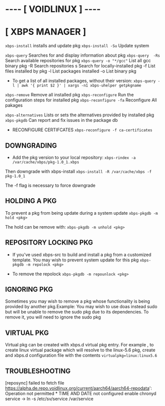 # ---- [ VOIDLINUX ] ----


# [ XBPS MANAGER ]
   `xbps-install`       installs and update pkg
   `xbps-install -Su`   Update system

   `xbps-query`                 Searches for and display information about pkg
   `xbps-query  -Rs`            Search available repositories for pkg
   `xbps-query -o "*/gcc"`      List all gcc binary pkg
              -R                Search repositories 
               s                Search for locally-installed pkg
              -f                List files installed by pkg
              -l                List packages installed
              -o                List binary pkg

  * To get a list of all installed packages, without their version:
   `xbps-query -l | awk '{ print $2 }' | xargs -n1 xbps-uhelper getpkgname`

  `xbps-remove`                 Remove all installed pkg
  `xbps-reconfigure`            Run the configuration steps for installed pkg
  `xbps-reconfigure -fa`        Reconfigure All pakages

  `xbps-alternatives`  Lists or sets the alternatives provided by installed pkg
  `xbps-pkgdb`         Can report and fix issues in the package db 

* RECONFIGURE CERTIFCATES
    `xbps-reconfigure -f ca-certificates`

## DOWNGRADING 
   * Add the pkg version to your local repository:
      `xbps-rindex -a /var/cache/xbps/pkg-1.0_1.xbps`

   Then downgrade with xbps-install
      `xbps-install -R /var/cache/xbps -f pkg-1.0_1`

   The -f flag is necessary to force downgrade

## HOLDING A PKG 
   To prevent a pkg from being update during a system update
      `xbps-pkgdb -m hold <pkg>`

  The hold can be remove with:
      `xbps-pkgdb -m unhold <pkg>`

## REPOSITORY LOCKING PKG  
  * If you've used xbps-src to build and install a pkg from a customized
  template. You may wish to prevent system update for this pkg
      `xbps-pkgdb -m repolock <pkg>`

* To remove the repolock
      `xbps-pkgdb -m repounlock <pkg>`

## IGNORING PKG 
  Sometimes you may wish to remove a pkg whose functionality is being
  provided by another pkg.Example: You may wish to use doas instead sudo
  but will be unable to remove the sudo pkg due to its dependencies.
  To remove it, you will need to ignore the sudo pkg

## VIRTUAL PKG 
  Virtual pkg can be created with xbps.d virtual pkg entry.
  For example , to create linux virtual package which will resolve 
  to the linux-5.6 pkg, create and xbps.d configuration file
  with the contents
             `virtualpkg=linux:linux5.6`

## TROUBLESHOOTING

  [reposync] failed to fetch file https://alpha.de.repo.voidlinux.org/current/aarch64/aarch64-repodata': Operation not permitted
    * TIME AND DATE not configured
      enable chronyd service → ln -s /etc/sv/service /var/service
  
